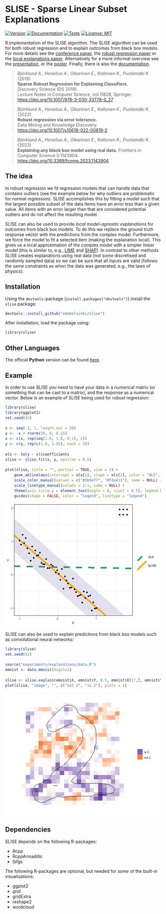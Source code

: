 # SLISE - Sparse Linear Subset Explanations

[![Version](https://img.shields.io/github/r-package/v/edahelsinki/slise?label=version)](https://edahelsinki.github.io/slise)
[![Documentation](https://github.com/edahelsinki/slise/actions/workflows/pkgdown.yaml/badge.svg)](https://edahelsinki.github.io/slise)
[![Tests](https://github.com/edahelsinki/slise/actions/workflows/r_check.yml/badge.svg)](https://github.com/edahelsinki/slise/actions/workflows/r_check.yml)
[![License: MIT](https://img.shields.io/github/license/edahelsinki/slise)](https://github.com/edahelsinki/slise/blob/master/LICENSE)

R implementation of the SLISE algorithm. The SLISE algorithm can be used for both robust regression and to explain outcomes from black box models. 
For more details see the [conference paper](https://rdcu.be/bVbda), the [robust regression paper](https://rdcu.be/cFRHD) or the [local explanations paper](https://doi.org/10.3389/fcomp.2023.1143904). 
Alternatively for a more informal overview see the [presentation](https://github.com/edahelsinki/slise/raw/master/pdfs/presentation.pdf), or the [poster](https://github.com/edahelsinki/slise/raw/master/pdfs/poster.pdf).
Finally, there is also the [documentation](https://edahelsinki.github.io/slise).

> *Björklund A., Henelius A., Oikarinen E., Kallonen K., Puolamäki K.* (2019)  
> **Sparse Robust Regression for Explaining Classifiers.**  
> Discovery Science (DS 2019).  
> Lecture Notes in Computer Science, vol 11828, Springer.  
> https://doi.org/10.1007/978-3-030-33778-0_27  

> *Björklund A., Henelius A., Oikarinen E., Kallonen K., Puolamäki K.* (2022).  
> **Robust regression via error tolerance.**  
> Data Mining and Knowledge Discovery.  
> https://doi.org/10.1007/s10618-022-00819-2  

> *Björklund A., Henelius A., Oikarinen E., Kallonen K., Puolamäki K.* (2023)  
> **Explaining any black box model using real data.**
> Frontiers in Computer Science 5:1143904.
> https://doi.org/10.3389/fcomp.2023.1143904


## The idea

In robust regression we fit regression models that can handle data that contains outliers (see the example below for why outliers are problematic for normal regression). SLISE accomplishes this by fitting a model such that the largest possible subset of the data items have an error less than a given value. All items with an error larger than that are considered potential outliers and do not affect the resulting model.

SLISE can also be used to provide *local model-agnostic explanations* for outcomes from black box models. To do this we replace the ground truth response vector with the predictions from the complex model. Furthermore, we force the model to fit a selected item (making the explanation local). This gives us a local approximation of the complex model with a simpler linear model (this is similar to, e.g., [LIME](https://github.com/marcotcr/lime) and [SHAP](https://github.com/slundberg/shap)). In contrast to other methods SLISE creates explanations using real data (not some discretised and randomly sampled data) so we can be sure that all inputs are valid (follows the same constraints as when the data was generated, e.g., the laws of physics).


## Installation

Using the `devtools`-package (`install.packages("devtools")`) install the `slise` package:

```R
devtools::install_github("edahelsinki/slise")
```

After installation, load the package using:

```R
library(slise)
```


## Other Languages

The official __Python__ version can be found [here](https://github.com/edahelsinki/pyslise).


## Example

In order to use SLISE you need to have your data in a numerical matrix (or something that can be cast to a matrix), and the response as a numerical vector. Below is an example of SLISE being used for robust regression:

```R
library(slise)
library(ggplot2)
set.seed(42)

x <- seq(-1, 1, length.out = 50)
y <- -x + rnorm(50, 0, 0.15)
x <- c(x, rep(seq(1.6, 1.8, 0.1), 2))
y <- c(y, rep(c(1.8, 1.95), each = 3))

ols <- lm(y ~ x)$coefficients
slise <- slise.fit(x, y, epsilon = 0.5)

plot(slise, title = "", partial = TRUE, size = 2) +
    geom_abline(aes(intercept = ols[1], slope = ols[2], color = "OLS", linetype = "OLS"), size = 2) +
    scale_color_manual(values = c("#1b9e77", "#fda411"), name = NULL) +
    scale_linetype_manual(values = 2:1, name = NULL) +
    theme(axis.title.y = element_text(angle = 0, vjust = 0.5), legend.key.size = grid::unit(2, "line")) +
    guides(shape = FALSE, color = "legend", linetype = "legend")
```
![Robust Regression Example Plot](man/figures/ex1.png)


SLISE can also be used to explain predictions from black box models such as convolutional neural networks:

```R
library(slise)
set.seed(42)

source("experiments/explanations/data.R")
emnist <- data_emnist(digit=2)

slise <- slise.explain(emnist$X, emnist$Y, 0.5, emnist$X[17,], emnist$Y[17], logit=TRUE, lambda1=3, lambda2=6)
plot(slise, "image", "", c("not 2", "is 2"), plots = 1)
```
![Explanation Example Plot](man/figures/ex2.png)


## Dependencies

SLISE depends on the following R-packages:

- Rcpp
- RcppArmadillo
- lbfgs

The following R-packages are optional, but needed for *some* of the built-in visualisations:

- ggplot2
- grid
- gridExtra
- reshape2
- wordcloud
